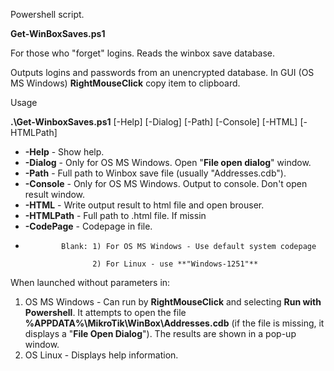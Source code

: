  Powershell script.
 
 **Get-WinBoxSaves.ps1**
 
 For those who "forget" logins. Reads the winbox save database.
 
 Outputs logins and passwords from an unencrypted database. In GUI (OS MS Windows) **RightMouseClick** copy item to clipboard.

 Usage 
 
 **.\Get-WinboxSaves.ps1**  [-Help] [-Dialog] [-Path] [-Console] [-HTML] [-HTMLPath]
-    **-Help**     - Show help.
-    **-Dialog**   - Only for OS MS Windows. Open "**File open dialog**" window. 
-    **-Path**     - Full path to Winbox save file (usually "Addresses.cdb").
-    **-Console**  - Only for OS MS Windows. Output to console. Don't open result window.
-    **-HTML**     - Write output result to html file and open brouser.
-    **-HTMLPath** - Full path to .html file. If missin
-    **-CodePage** - Codepage in file.
-    
              Blank: 1) For OS MS Windows - Use default system codepage
     
                     2) For Linux - use **"Windows-1251"**


When launched without parameters in:
1)  OS MS Windows - Can run by **RightMouseClick** and selecting **Run with Powershell**. It attempts to open the file **%APPDATA%\MikroTik\WinBox\Addresses.cdb** (if the file is missing, it displays a "**File Open Dialog**"). The results are shown in a pop-up window.
2)  OS Linux - Displays help information.
